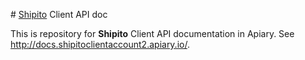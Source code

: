 # [Shipito](https://www.shipito.com) Client API doc

This is repository for **Shipito** Client API documentation in Apiary.
See http://docs.shipitoclientaccount2.apiary.io/.
